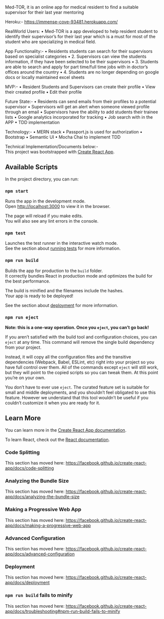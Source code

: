 Med-TOR, it is an online app for medical resident to find a suitable supervisor for their last year mentoring

Heroku:- https://immense-cove-93481.herokuapp.com/

RealWorld Users:
•	Med-TOR is a app developed to help resident student to identify their supervisor’s for their last year which is a must for most of the student who are specializing in medical field.


App Functionality:- 
•	Residents students can search for their supervisors based on specialist categories 
•	2. Supervisors can view the students information, if they have been selected to be their supervisors 
•	3. Students are able to search and apply for part time/full time jobs with in doctor’s offices around the country 
•	4. Students are no longer depending on google docs or locally maintained excel sheets 

MVP:- 
•	Resident Students and Supervisors can create their profile
•	View their created profile 
•	Edit their profile 

Future State:- 
•	Residents can send emails from their profiles to a potential supervisor
•	Supervisors will get an alert when someone viewed profile through an email 
•	Supervisors have the ability to add students their trainee lists 
•	Google analytics incorporated for tracking 
•	Job search with in the APP 
•	TDD implementation 

Technology:- 
•	MERN stack 
•	Passport.js is used for authorization 
•	Bootstrap 
•	Semantic UI
•	Mocha Chai to implement TDD



Technical Implementation/Documents below:-  
This project was bootstrapped with [Create React App](https://github.com/facebook/create-react-app).

## Available Scripts

In the project directory, you can run:

### `npm start`

Runs the app in the development mode.<br>
Open [http://localhost:3000](http://localhost:3000) to view it in the browser.

The page will reload if you make edits.<br>
You will also see any lint errors in the console.

### `npm test`

Launches the test runner in the interactive watch mode.<br>
See the section about [running tests](https://facebook.github.io/create-react-app/docs/running-tests) for more information.

### `npm run build`

Builds the app for production to the `build` folder.<br>
It correctly bundles React in production mode and optimizes the build for the best performance.

The build is minified and the filenames include the hashes.<br>
Your app is ready to be deployed!

See the section about [deployment](https://facebook.github.io/create-react-app/docs/deployment) for more information.

### `npm run eject`

**Note: this is a one-way operation. Once you `eject`, you can’t go back!**

If you aren’t satisfied with the build tool and configuration choices, you can `eject` at any time. This command will remove the single build dependency from your project.

Instead, it will copy all the configuration files and the transitive dependencies (Webpack, Babel, ESLint, etc) right into your project so you have full control over them. All of the commands except `eject` will still work, but they will point to the copied scripts so you can tweak them. At this point you’re on your own.

You don’t have to ever use `eject`. The curated feature set is suitable for small and middle deployments, and you shouldn’t feel obligated to use this feature. However we understand that this tool wouldn’t be useful if you couldn’t customize it when you are ready for it.

## Learn More

You can learn more in the [Create React App documentation](https://facebook.github.io/create-react-app/docs/getting-started).

To learn React, check out the [React documentation](https://reactjs.org/).

### Code Splitting

This section has moved here: https://facebook.github.io/create-react-app/docs/code-splitting

### Analyzing the Bundle Size

This section has moved here: https://facebook.github.io/create-react-app/docs/analyzing-the-bundle-size

### Making a Progressive Web App

This section has moved here: https://facebook.github.io/create-react-app/docs/making-a-progressive-web-app

### Advanced Configuration

This section has moved here: https://facebook.github.io/create-react-app/docs/advanced-configuration

### Deployment

This section has moved here: https://facebook.github.io/create-react-app/docs/deployment

### `npm run build` fails to minify

This section has moved here: https://facebook.github.io/create-react-app/docs/troubleshooting#npm-run-build-fails-to-minify
